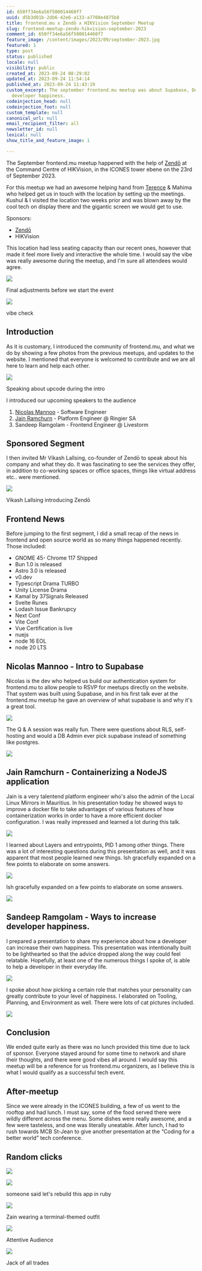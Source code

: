 ```yaml
---
id: 650ff34e6a56f500014460f7
uuid: d5b3d01b-2db6-42e6-a133-a7708e4875b8
title: frontend.mu x Zendō x HIKVision September Meetup
slug: frontend-meetup-zendo-hikvision-september-2023
comment_id: 650ff34e6a56f500014460f7
feature_image: /content/images/2023/09/september-2023.jpg
featured: 1
type: post
status: published
locale: null
visibility: public
created_at: 2023-09-24 08:29:02
updated_at: 2023-09-24 11:54:14
published_at: 2023-09-24 11:43:19
custom_excerpt: The september frontend.mu meetup was about Supabase, Docker and
  developer happiness.
codeinjection_head: null
codeinjection_foot: null
custom_template: null
canonical_url: null
email_recipient_filter: all
newsletter_id: null
lexical: null
show_title_and_feature_image: 1

---
```


The September frontend.mu meetup happened with the help of [Zendō](https://www.facebook.com/ZendoCoWorking/) at the Command Centre of HIKVision, in the ICONES tower ebene on the 23rd of September 2023.

For this meetup we had an awesome helping hand from [Terence](https://www.linkedin.com/in/terence-zama-9984a56a/) & Mahima who helped get us in touch with the location by setting up the meetings. Kushul & I visited the location two weeks prior and was blown away by the cool tech on display there and the gigantic screen we would get to use.

Sponsors:

*   [Zendō](https://www.facebook.com/ZendoCoWorking/)
*   HIKVision

This location had less seating capacity than our recent ones, however that made it feel more lively and interactive the whole time. I would say the vibe was really awesome during the meetup, and I'm sure all attendees would agree.

![](/content/images/2023/09/image-3.png)

Final adjustments before we start the event

![](/content/images/2023/09/image-4.png)

vibe check

## Introduction

As it is customary, I introduced the community of frontend.mu, and what we do by showing a few photos from the previous meetups, and updates to the website. I mentioned that everyone is welcomed to contribute and we are all here to learn and help each other.

![](/content/images/2023/09/image-5.png)

Speaking about upcode during the intro

I introduced our upcoming speakers to the audience

1.  [Nicolas Mannoo](https://www.linkedin.com/in/nicolas-mannoo-516646132/) - Software Engineer
2.  [Jain Ramchurn](https://www.linkedin.com/in/jain-ramchurn/) \- Platform Engineer @ Ringier SA
3.  Sandeep Ramgolam - Frontend Engineer @ Livestorm

## Sponsored Segment

I then invited Mr Vikash Lallsing, co-founder of Zendō to speak about his company and what they do. It was fascinating to see the services they offer, in addition to co-working spaces or office spaces, things like virtual address etc.. were mentioned.

![](/content/images/2023/09/image-6.png)

Vikash Lallsing introducing Zendō

## Frontend News

Before jumping to the first segment, I did a small recap of the news in frontend and open source world as so many things happened recently. Those included:

*   GNOME 45- Chrome 117 Shipped
*   Bun 1.0 is released
*   Astro 3.0 is released
*   v0.dev
*   Typescript Drama TURBO
*   Unity License Drama
*   Kamal by 37Signals Released
*   Svelte Runes
*   Lodash Issue Bankrupcy
*   Next Conf
*   Vite Conf
*   Vue Certification is live
*   nuejs
*   node 16 EOL
*   node 20 LTS

## Nicolas Mannoo - Intro to Supabase

Nicolas is the dev who helped us build our authentication system for frontend.mu to allow people to RSVP for meetups directly on the website. That system was built using Supabase, and in his first talk ever at the frontend.mu meetup he gave an overview of what supabase is and why it's a great tool.

![](/content/images/2023/09/image-7.png)

The Q & A session was really fun. There were questions about RLS, self-hosting and would a DB Admin ever pick supabase instead of something like postgres.

![](/content/images/2023/09/image-8.png)

## Jain Ramchurn - Containerizing a NodeJS application

Jain is a very talentend platform engineer who's also the admin of the Local Linux Mirrors in Mauritius. In his presentation today he showed ways to improve a docker file to take advantages of various features of how containerization works in order to have a more efficient docker configuration. I was really impressed and learned a lot during this talk.

![](/content/images/2023/09/image-9.png)

I learned about Layers and entrypoints, PID 1 among other things. There was a lot of interesting questions during this presentation as well, and it was apparent that most people learned new things. Ish gracefully expanded on a few points to elaborate on some answers.

![](/content/images/2023/09/image-11.png)

Ish gracefully expanded on a few points to elaborate on some answers.

![](/content/images/2023/09/image-10.png)

## Sandeep Ramgolam - Ways to increase developer happiness.

I prepared a presentation to share my experience about how a developer can increase their own happiness. This presentation was intentionally built to be lighthearted so that the advice dropped along the way could feel relatable. Hopefully, at least one of the numerous things I spoke of, is able to help a developer in their everyday life.

![](/content/images/2023/09/image-12.png)

I spoke about how picking a certain role that matches your personality can greatly contribute to your level of happiness. I elaborated on Tooling, Planning, and Environment as well. There were lots of cat pictures included.

![](/content/images/2023/09/image-13.png)

## Conclusion

We ended quite early as there was no lunch provided this time due to lack of sponsor. Everyone stayed around for some time to network and share their thoughts, and there were good vibes all around. I would say this meetup will be a reference for us frontend.mu organizers, as I believe this is what I would qualify as a successful tech event.  

## After-meetup

Since we were already in the ICONES building, a few of us went to the rooftop and had lunch. I must say, some of the food served there were wildly different across the menu. Some dishes were really awesome, and a few were tasteless, and one was literally uneatable. After lunch, I had to rush towards MCB St-Jean to give another presentation at the “Coding for a better world” tech conference.

## Random clicks

![](/content/images/2023/09/image-14.png)

![](/content/images/2023/09/image-15.png)

someone said let's rebuild this app in ruby

![](/content/images/2023/09/image-16.png)

Zain wearing a terminal-themed outfit

![](/content/images/2023/09/image-17.png)

Attentive Audience

![](/content/images/2023/09/image-18.png)

Jack of all trades